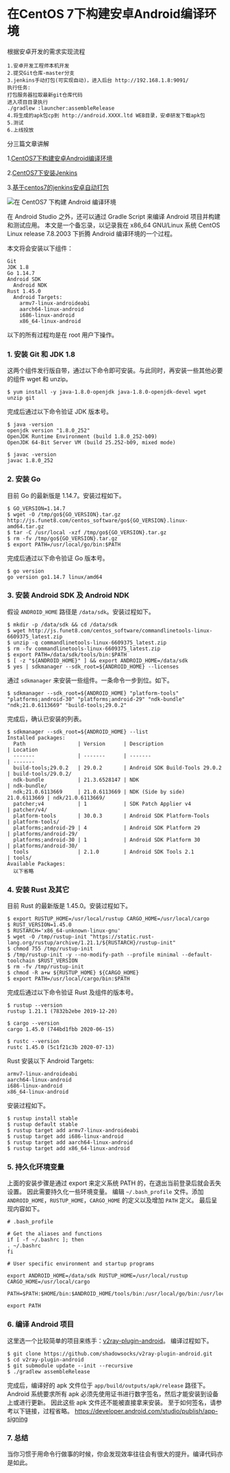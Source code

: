 # 在CentOS 7下构建安卓Android编译环境

根据安卓开发的需求实现流程

```
1.安卓开发工程师本机开发
2.提交Git仓库-master分支
3.jenkins手动打包(可实现自动)，进入后台 http://192.168.1.8:9091/
执行任务:
打包服务器拉取最新git仓库代码
进入项目目录执行
./gradlew :launcher:assembleRelease
4.将生成的apk包cp到 http://android.XXXX.ltd WEB目录，安卓研发下载apk包
5.测试
6.上线投放
```

分三篇文章讲解

1.[CentOS7下构建安卓Android编译环境](https://g.xgss.net/kaiyuan/android/1.Centos7-Android-software.html)

2.[CentOS7下安装Jenkins](http://g.xgss.net/devops/CentOS-7-Install-Jenkins.html)

3.[基于centos7的jenkins安卓自动打包](http://g.xgss.net/kaiyuan/android/3.Centos7-Android-jenkins.html)



![在 CentOS7 下构建 Android 编译环境](http://imgoss.xgss.net/picgo/android.png?aliyunoss)

在 Android Studio 之外，还可以通过 Gradle Script 来编译 Android 项目并构建和测试应用。
本文是一个备忘录，以记录我在 x86_64 GNU/Linux 系统 CentOS Linux release 7.8.2003 下折腾 Android 编译环境的一个过程。

本文将会安装以下组件：

```bsh
Git
JDK 1.8
Go 1.14.7
Android SDK
  Android NDK
Rust 1.45.0
  Android Targets:
    armv7-linux-androideabi
    aarch64-linux-android
    i686-linux-android
    x86_64-linux-android
```

以下的所有过程均是在 root 用户下操作。

### 1. 安装 Git 和 JDK 1.8

这两个组件发行版自带，通过以下命令即可安装。与此同时，再安装一些其他必要的组件 wget 和 unzip。

```bsh
$ yum install -y java-1.8.0-openjdk java-1.8.0-openjdk-devel wget unzip git
```

完成后通过以下命令验证 JDK 版本号。

```bsh
$ java -version
openjdk version "1.8.0_252"
OpenJDK Runtime Environment (build 1.8.0_252-b09)
OpenJDK 64-Bit Server VM (build 25.252-b09, mixed mode)

```

```bsh
$ javac -version
javac 1.8.0_252
```

### 2. 安装 Go

目前 Go 的最新版是 1.14.7。安装过程如下。

```bsh
$ GO_VERSION=1.14.7
$ wget -O /tmp/go${GO_VERSION}.tar.gz http://js.funet8.com/centos_software/go${GO_VERSION}.linux-amd64.tar.gz
$ tar -C /usr/local -xzf /tmp/go${GO_VERSION}.tar.gz
$ rm -fv /tmp/go${GO_VERSION}.tar.gz
$ export PATH=/usr/local/go/bin:$PATH
```

完成后通过以下命令验证 Go 版本号。

```bsh
$ go version
go version go1.14.7 linux/amd64
```

### 3. 安装 Android SDK 及 Android NDK

假设 `ANDROID_HOME` 路径是 `/data/sdk`。安装过程如下。

```bsh
$ mkdir -p /data/sdk && cd /data/sdk
$ wget http://js.funet8.com/centos_software/commandlinetools-linux-6609375_latest.zip
$ unzip -q commandlinetools-linux-6609375_latest.zip
$ rm -fv commandlinetools-linux-6609375_latest.zip
$ export PATH=/data/sdk/tools/bin:$PATH
$ [ -z "${ANDROID_HOME}" ] && export ANDROID_HOME=/data/sdk
$ yes | sdkmanager --sdk_root=${ANDROID_HOME} --licenses
```

通过 `sdkmanager` 来安装一些组件。一条命令一步到位。如下。

```bsh
$ sdkmanager --sdk_root=${ANDROID_HOME} "platform-tools" "platforms;android-30" "platforms;android-29" "ndk-bundle" "ndk;21.0.6113669" "build-tools;29.0.2"
```

完成后，确认已安装的列表。

```bsh
$ sdkmanager --sdk_root=${ANDROID_HOME} --list
Installed packages:
  Path                 | Version      | Description                     | Location             
  -------              | -------      | -------                         | -------              
  build-tools;29.0.2   | 29.0.2       | Android SDK Build-Tools 29.0.2  | build-tools/29.0.2/  
  ndk-bundle           | 21.3.6528147 | NDK                             | ndk-bundle/          
  ndk;21.0.6113669     | 21.0.6113669 | NDK (Side by side) 21.0.6113669 | ndk/21.0.6113669/    
  patcher;v4           | 1            | SDK Patch Applier v4            | patcher/v4/          
  platform-tools       | 30.0.3       | Android SDK Platform-Tools      | platform-tools/      
  platforms;android-29 | 4            | Android SDK Platform 29         | platforms/android-29/
  platforms;android-30 | 1            | Android SDK Platform 30         | platforms/android-30/
  tools                | 2.1.0        | Android SDK Tools 2.1           | tools/               
Available Packages:
  以下省略
```

### 4. 安装 Rust 及其它

目前 Rust 的最新版是 1.45.0。安装过程如下。

```bsh
$ export RUSTUP_HOME=/usr/local/rustup CARGO_HOME=/usr/local/cargo
$ RUST_VERSION=1.45.0
$ RUSTARCH='x86_64-unknown-linux-gnu'
$ wget -O /tmp/rustup-init "https://static.rust-lang.org/rustup/archive/1.21.1/${RUSTARCH}/rustup-init"
$ chmod 755 /tmp/rustup-init
$ /tmp/rustup-init -y --no-modify-path --profile minimal --default-toolchain $RUST_VERSION
$ rm -fv /tmp/rustup-init
$ chmod -R a+w ${RUSTUP_HOME} ${CARGO_HOME}
$ export PATH=/usr/local/cargo/bin:$PATH
```

完成后通过以下命令验证 Rust 及组件的版本号。

```bsh
$ rustup --version
rustup 1.21.1 (7832b2ebe 2019-12-20)
```

```bsh
$ cargo --version
cargo 1.45.0 (744bd1fbb 2020-06-15)
```

```bsh
$ rustc --version
rustc 1.45.0 (5c1f21c3b 2020-07-13)
```

Rust 安装以下 Android Targets:

```bsh
armv7-linux-androideabi
aarch64-linux-android
i686-linux-android
x86_64-linux-android
```

安装过程如下。

```bsh
$ rustup install stable
$ rustup default stable
$ rustup target add armv7-linux-androideabi
$ rustup target add i686-linux-android
$ rustup target add aarch64-linux-android
$ rustup target add x86_64-linux-android
```

### 5. 持久化环境变量

上面的安装步骤是通过 export 来定义系统 PATH 的，在退出当前登录后就会丢失设置。
因此需要持久化一些环境变量。
编辑 `~/.bash_profile` 文件。添加 `ANDROID_HOME`，`RUSTUP_HOME`，`CARGO_HOME` 的定义以及增加 `PATH` 定义。
最后呈现内容如下。

```bsh
# .bash_profile

# Get the aliases and functions
if [ -f ~/.bashrc ]; then
. ~/.bashrc
fi

# User specific environment and startup programs

export ANDROID_HOME=/data/sdk RUSTUP_HOME=/usr/local/rustup CARGO_HOME=/usr/local/cargo

PATH=$PATH:$HOME/bin:$ANDROID_HOME/tools/bin:/usr/local/go/bin:/usr/local/cargo/bin

export PATH
```

### 6. 编译 Android 项目

这里选一个比较简单的项目来练手：[v2ray-plugin-android](https://github.com/shadowsocks/v2ray-plugin-android)。
编译过程如下。

```bsh
$ git clone https://github.com/shadowsocks/v2ray-plugin-android.git
$ cd v2ray-plugin-android
$ git submodule update --init --recursive
$ ./gradlew assembleRelease
```

完成后，编译好的 apk 文件位于 `app/build/outputs/apk/release` 路径下。
Android 系统要求所有 apk 必须先使用证书进行数字签名，然后才能安装到设备上或进行更新。
因此这些 apk 文件还不能被直接拿来安装。
至于如何签名，请参考以下链接，过程省略。
https://developer.android.com/studio/publish/app-signing

### 7. 总结

当你习惯于用命令行做事的时候，你会发现效率往往会有很大的提升。编译代码亦是如此。
